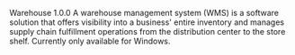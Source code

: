 Warehouse 1.0.0
A warehouse management system (WMS) is a software solution that offers visibility into a business' entire inventory and manages supply chain fulfillment operations from the distribution center to the store shelf. Currently only available for Windows.
